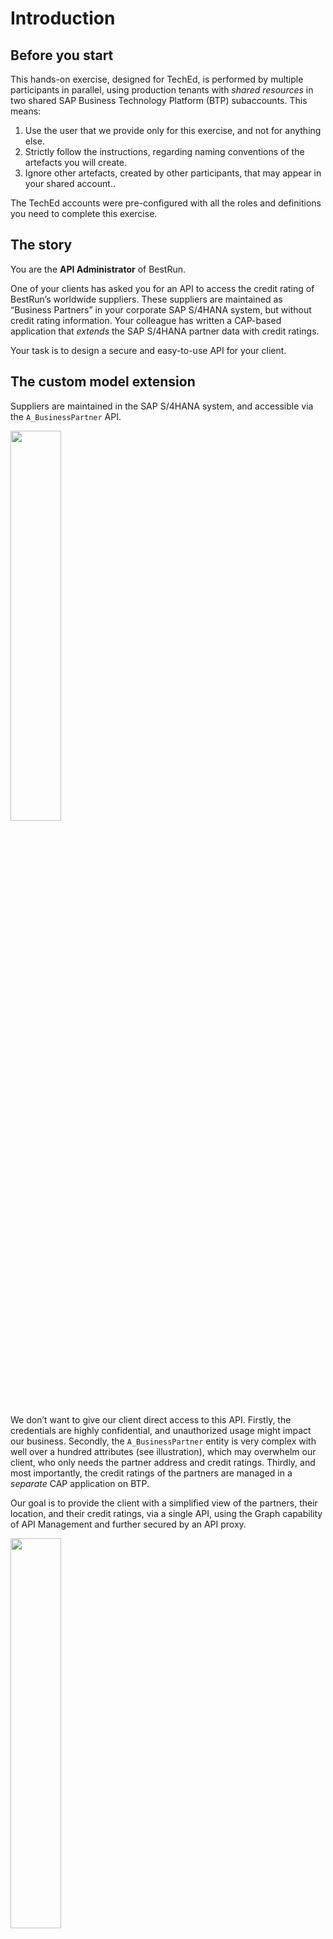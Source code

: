 # Introduction

## Before you start

This hands-on exercise, designed for TechEd, is performed by multiple participants in parallel, using production tenants with *shared resources* in two shared SAP Business Technology Platform (BTP) subaccounts. This means:

1.  Use the user that we provide only for this exercise, and not for anything else.
2.  Strictly follow the instructions, regarding naming conventions of the artefacts you will create.
3.  Ignore other artefacts, created by other participants, that may appear in your shared account..

The TechEd accounts were pre-configured with all the roles and definitions you need to complete this exercise.

## The story

You are the **API Administrator** of BestRun.

One of your clients has asked you for an API to access the credit rating of BestRun’s worldwide suppliers. These suppliers are maintained as “Business Partners” in your corporate SAP S/4HANA system, but without credit rating information. Your colleague has written a CAP-based application that *extends* the SAP S/4HANA partner data with credit ratings.

Your task is to design a secure and easy-to-use API for your client.

## The custom model extension

Suppliers are maintained in the SAP S/4HANA system, and accessible via the `A_BusinessPartner` API.

<img src="images/bc5cfbbe1db50accd54ceb3eae2ca5e9.png" width="40%"> 

We don’t want to give our client direct access to this API. Firstly, the credentials are highly confidential, and unauthorized usage might impact our business. Secondly, the `A_BusinessPartner` entity is very complex with well over a hundred attributes (see illustration), which may overwhelm our client, who only needs the partner address and credit ratings. Thirdly, and most importantly, the credit ratings of the partners are managed in a *separate* CAP application on BTP.

Our goal is to provide the client with a simplified view of the partners, their location, and their credit ratings, via a single API, using the Graph capability of API Management and further secured by an API proxy.

<img src="images/a5322027614a24b1e741b8426b460961.png" width="40%">

The simple CAP financials application written by our colleague, has a RATINGS entity that matches the business partner on its key (BP), and looks like this, based on a very simple corresponding CDS entity specification.

The application is poorly secured by basic authentication and runs on BTP. Again, we do not want to provide direct access to it from our client, with whom we would have to share the user/password to the application. And, the client would have to learn how to make multiple queries to two different applications, and then combine the data, just to get the information they need.

So how do we solve this?

The Graph feature of API Management supports *custom* *extensions*, technically entities with *views* on one or more underlying data sources. We will design such a custom entity.

This custom entity will combine partner info from the `A_BusinessPartner` entity in SAP S/4HANA, and the credit ratings from the RATINGS entity in the CAP application. We will call it `RatedPartner` within the `bestrun` namespace, shown at the left of the following illustration.

<img src="images/1bcc197a48820eb0bdb1d5dc8f4b70b5.png" width="60%">

The easiest way to develop such an extension entity is to use the powerful graphical extension editor. Unfortunately, this editor was not yet available at the time we put this course together in mid-2023, and so, instead, we will define the extension specification as a JSON specification, as seen in the box below.

![](images/c3217b411b8b0a8ab85d631ea0f085d8.png)

You should be able to understand how this works. We define the new entity `bestrun.RatedPartner`, and the two *source entities* it uses. Then, we define a list of attributes and their derivation from corresponding source attributes, using “*transform*” functions. You can study the detailed specification in the Graph documentation.

This extension specification was already imported, and available as `my-ratedpartner`.

# Let the fun begin

## Step 1 – login to the Integration Suite

If you were given an *odd* user ID number (user01, user03,…, user31, ...), use the following `BLR13` URL:

| [https://teched23`blr13`.integrationsuite.cfapps.ap10.hana.ondemand.com/shell/home](https://teched23blr13.integrationsuite.cfapps.ap10.hana.ondemand.com/shell/home) |
|------------------------------------------------------------------------------------------------------------------------------------------------------------------------|

Users with an *even* user ID numbers (user02, user04, …), use the following `BLR08` URL:

| [https://teched23`blr08`.integrationsuite.cfapps.ap10.hana.ondemand.com/shell/home](https://teched23blr08.integrationsuite.cfapps.ap10.hana.ondemand.com/shell/home) |
|------------------------------------------------------------------------------------------------------------------------------------------------------------------------|

In both cases use `Welcome1` as your password.

## Step 2 – Create a Business Data Graph

Click on the top-left hamburger, so you can see the menu of the SAP Integration Suite on the left.

Then, select `Design => Graph` from the menu.

![](images/bcc4eb63cae9493ac495e6392cef5707.png)

You see the Graph wizard. There may be several data graphs already created by other course participants. Just ignore them.

![](images/467dd6165c721603744f59d57ccdbfa6.png)

On the `Business Data Graphs` tab, and start the wizard, `Create => New business data graph`.

![](images/77c3b6320f2aefed38c9f3f9529cb539.png)

Enter an ID for the data graph. This name must be unique, and therefore `must` start with `uNN`, where `NN` is your user id`.` For instance, if your tenant-user is “user31”, you can name the data graph `u31-rp`.

![](images/89ea25664aff1a296bb84e39a811b9ef.png)

Note the resulting Graph URL. The data graph ID is the last part of this URL.

Click on `Next` and check the two data sources we will use for our data graph.

![](images/caa26ecfe0f6db1102f4d43c857edf75.png)

Click `Next` and in the next step select the `my-ratedpartner` model extension. Click `Next` again and wait about 20 seconds. The Graph system is checking your data sources, discovering and connecting entities, and creating a data graph configuration. When complete, you will see the configuration. If you made a mistake, check the logs, cancel, and try again.

<img src="images/8e392b5ee8f5f9c5bb9b0c1591f92715.png" width="30%">

The configuration can be fine-tuned for complex use cases and landscapes, but we just click on `Create` and wait about two minutes, for the system to instantiate and run the data graph. During this time, you will see a status of *Processing*.

When the status turns to “*Available*”, the URL is live, and we are ready to check it out, using the Graph Navigator.

## Step 3 – Use the Graph Navigator

There is little “keypad” on the right of the top-bar. Click it, and then select `Graph Navigator`.

When the Navigator comes up, select the data graph you just created, then select the `bestrun` namespace, and within that the `RatedPartner` entity which we defined. You can see the documented schema and an example.

![](images/d95e349e8a2e2e84d8e3268df3a17032.png)

The Graph navigator is connected to live data, the example comes from a real system.

Now, click on the `Try Out` tab, and click `Run` to see how to execute an OData query. By changing the query, you can get powerful results. For instance, you could try the following queries (don’t copy paste – type these in and be impressed by the OData auto-completion feature of the Graph Navigator):

```/bestrun/RatedPartner?$top=10&$expand=location&$select=name,rating```

```/bestrun/RatedPartner?$top=30&$filter=rating/Moodys eq 'AAB'```

Note that the data graph also includes other entities (in other namespaces) in the data graph, and you can still access these other entities, using the same Graph API and URL.

When done, you can close the browser tab.

## Step 4 – Create an API Proxy

As we saw, the Graph API is a powerful abstraction, providing access to the underlying data with one API. But what if we want to really limit our client to *only* use the new `RatedPartner` abstraction?

In the following step, we will add an API Proxy to the Graph API, which will have two purposes: one, it will limit access only to the new RatedPartner URL, and two, it will limit access to only three calls per minute.

You should still be on the Graph page in the SAP Integration Suite (if not, click `Design => Graph).` Find the data graph we just created in the list. Carefully *copy* the URL of that data graph.

From the menu, click `Design => APIs` and then `Create`.

![](images/cbe3d300b1834a52b724ee3edc711da5.png)

A form pops up.

The form must be filled in as follows:

-   Select the “`URL`” radio button.
-   Paste the data graph URL you just copied in the target URL; then append `/bestrun` to the end of the URL.
-   Name the API proxy. This name must be unique, and therefore `must` start with `uNN`, where `NN` is your tenant user id`.` For instance, if your tenant-user is “user31”, you can name the API proxy `u31-proxy`.
-   Copy the same name into the title and API Base Path fields.
-   Click `Create`.

    ![](images/b0fa2362eb9181c0992265cb25c65077.png)

-   Click `Save.  
    `

![](images/375b07d649fe5b59241ee097b4832bf8.png)

Note the API proxy URL at the top of the screen (including “`prod.apimanagement`”, ending with the API base path that you configured just now. Most customers would actually create a nicer-looking “vanity” URL (e.g., `api.bestrun.com/u31-proxy`) for their API proxy, completely hiding the “internal URLs” behind a firewall. This is beyond this exercise.

![](images/e555fe6e3128fcdc07584397faa8c4f2.png)

Now let’s add a *quota policy* to our API Proxy. Click on `Policies`, and on `Edit` on the Policy Editor.

Select the `ProxyEndPoint`, and then its `Preflow`. Now, on the right, scroll until you find the `Quota` Policy.

![](images/5c46e240b6b280c7d0ba73d6dc1078d9.png)

Click on the plus (`+`) and give it a name, e.g. `my-quota and Add`. This will add the policy to API Proxy.

At the bottom you will find the policy configuration:

![](images/f1e2ebeda58c3e085d2b342d75eb197b.png)

The default policy allows a count of two calls per one (1) minute. Go ahead, change the allow-count to `3`. We will test this later.

Now, click `Update`, and `Save`.

![](images/43b8a58c0d44c1deb42cd5d0979c6dae.png)

Note that the API proxy is not yet deployed. Select the ellipsis (`…`) on the right, and `Deploy`. Done!

If you now try to click on the API proxy URL (go ahead, try), the call will fail. Why? The API Proxy, by default, *propagates* the identity and authentication credentials from the caller to its target URL, here the data graph. The data graph expects an OAuth 2.0 authentication token, and since we just clicked on a link, this fails.

We will check this out further in the next step. Copy the URL of the API Proxy from the screen.

## Step 5 – Use CURL to test the API Proxy

The API proxy that we just created has no specific authentication policy; the OAuth authentication credentials are simply passed to the data graph. In this step, we will use the “curl” command to obtain an authentication token, and then use that token to make a call to the API.

Open a command terminal on your PC (on Windows, use R, and enter `cmd`).

In the terminal that opens, type:

On BLR13 (odd user id):

```curl -X POST <https://teched23blr13.authentication.ap10.hana.ondemand.com/oauth/token> -H "Content-Type:application/x-www-form-urlencoded" -d "grant_type=client_credentials" -d "client_id=sb-90232f75-ebad-47e9-8493-08feb06da7b9!b30456\|sap-graph!b24139" -d "client_secret=1c20ad72-12f9-418b-af1f-a8453dac5c24\$LXIq-pMUivmjcBYvF_omsogO1KyAM9hTi5nQYEmbEiM="```

On BLR08 (even user id):

```curl -X POST <https://teched23blr08.authentication.ap10.hana.ondemand.com/oauth/token> -H "Content-Type:application/x-www-form-urlencoded" -d "grant_type=client_credentials" -d "client_id=sb-8906f3c8-452d-4215-baf4-29ed89d16df1!b28124\|sap-graph!b24139" -d "client_secret=4cc39d9d-5e98-4164-954d-6b2cc0326249\$iZEnuNDvCpX0yeP86SzyA-BnudBdudzFiopbkJzXYzs="```

If all goes well, you will see a response with an access token.

![](images/29f587107621aeb734dc9c9a72947944.png)

Carefully select and copy the string.

We will also need the URL of the API proxy. But remember, that is the URL of the `bestrun` namespace. You need to append an entity query, for example, `/RatedPartner?$top=1` to that URL.

So, now that we have a token and URL, enter the following curl command,

```curl -X GET <url> -H "Authorization: Bearer <access-token>"```

and substitute \<url\> with the URL of the API proxy with the entity query, and substitute \<access-token\> with the access token you just copied:

```curl -X GET https://teched23blr.../RatedPartner?$top=1` -H "Authorization: Bearer eyJh...Q"```

The response should look like this:

`{"@odata.context":"$metadata\#RatedPartner","value":[{"id":"my.custom\~1000000","name":"HA_SUPPLIER","isActive":true,"rating":{"Moodys":"ABB","Fitch":"B","StandardPoor":"B+","totalScore":"acceptable"}}]}`

Repeat this last command a few times. What happens? Cool, no?

## Step 6 – Add an OAuth policy template

What if we want to enable “anonymous” and unauthenticated (but still carefully controlled) access to our data graph, which still expects an OAuth 2.0 token?

For this, we will learn how to use a *Policy Template,* called “`Cloud_Platform_Connectivity`”. You can find this policy template, and many, many more on the SAP Business Accelerator Hub. The documentation for the template we are using can be found here: <https://hub.sap.com/policytemplate/Cloud_Platform_Connectivity>.

Go back to `Design => APIs` in the SAP Integration Suite application.

Select your API proxy from the list of APIs. At the top, click `Policies` and on the Policy Editor, click `Edit`.

![](images/16f319501e593d22515e48f24e16f7b8.png)

![](images/09d74de52817d568f459f43d197d8d8c.png)

Click on `Policy Template => Apply` in the top corner.

Check the `Cloud_Platform_Connectivity` template and `Apply`.

The policies from the template now appear in the “picture” under the `TargetEndPoint`.

We now need to insert the client ID and client secret in the `getcredential` policy, and the URL used to grant a token, in the `getoauthtoken` policy. Start with the the `getcredential` policy. Select this policy in the picture. The configuration is at the bottom of the screen.

![](images/d6e1d8fd4ae6ffb530e63c1f55eb6feb.png)

**BLR13 OAuth credentials (odd user Id)**

| Client id                                 | sb-90232f75-ebad-47e9-8493-08feb06da7b9!b30456\|sap-graph!b24139                   |
|---------------|------------------------------------------------------------------------------------|
| Client secret                             | 1c20ad72-12f9-418b-af1f-a8453dac5c24\$LXIq-pMUivmjcBYvF_omsogO1KyAM9hTi5nQYEmbEiM= |

**BLR08 OAuth credentials (even user ids)**

| Client id     | sb-8906f3c8-452d-4215-baf4-29ed89d16df1!b28124\|sap-graph!b24139                   |
|---------------|------------------------------------------------------------------------------------|
| Client secret | 4cc39d9d-5e98-4164-954d-6b2cc0326249\$iZEnuNDvCpX0yeP86SzyA-BnudBdudzFiopbkJzXYzs= |

Then select the `getoauthtoken` policy. Change the access token URL as follows:

![](images/023b53ad9476c58e0b024a579f63b90f.png)


| BLR13 | https://teched23blr13.authentication.ap10.hana.ondemand.com/oauth/token/oauth/token?grant_type=client_credentials |
|-------|----------------------------------------------------------------------------------------------------------------------------------------------------------------------------------|
| BLR08 | https://teched23blr08.authentication.ap10.hana.ondemand.com/oauth/token?grant_type=client_credentials                                                                            |

Ok. We are almost done… Click `Update`, then `Save`, and then `Click to Deploy` and `Yes` to deploy the changes.

Now, enter the URL of the API proxy in a browser tab (remember? You can find the URL in the list of API proxies). Remember to append, for example, `/RatedPartner?\$top=3,` in order to see a bit of data.

With the additional policies from the policy template, the API proxy now handles the OAuth protocol on behalf of the caller, and the data graph is available for “anonymous” usage.

Refresh the page. After 2 or 3 times (depending on how you configured the quota policy), access will be denied.

## Step 7 – Publish the URL

What is an API good for, if developers don’t know about it?

In this step, we will create an API grouping, called a *Product*, and then *publish* the group of APIs to the API Business Hub Enterprise (ABHE), where developers with be able to learn about the API.

From the menu, click `Design => APIs`, click on the `Products` tab and then `Create`. Give the product a unique name, like `u31-myproduct`:

![](images/ae2bca91bb0c1341a4606a584d6ccd54.png)

To publish a product, it has to have APIs. Click on the APIs tab, then `Add`. Find the API that we created in the first step and click `OK`.

![](images/07ba85627d47b6e2201087240c8cbf84.png)

Click on `Publish`. You may see other Products, published by other participants.

## Step 8 – the developer portal: API Business Hub Enterprise

Enter the developer portal, called `API Business Hub Enterprise`, from the little keypad menu on the right:

![](images/d689cfc396f57808add77069c16ab084.png)

As an administrator, you can manage how developers access information on this portal. Most customers will provide developers self-service access, so they can explore the APIs and obtain the necessary credentials. You can also generate credentials yourself, and selectively hand these to your developers, which is what we will do today.

Now click on a product tile, and then `Subscribe, => Create New Application`:

![](images/9e459ab609db811a6cab6b621466c618.png)

Provide a title, and check `Create this application on behalf of someone else`. Select one of the registered developers for whom you are generating the credentials, from the dropdown:

![](images/c9f28c22a5e25499d20b6b7028ef0d06.png)

And, finally, add the product that we just created in step 7, by clicking on the `+` box:

![](images/a45ff5026fa1afc32fde3113cb930927.png)

And click `OK` and then `Save`.

You can now hand the generated credentials to the developer, who can use them to build a new application.

## Bonus step – customize the developer portal

You will have noticed that there is a “New Design” feature, at the top of the page. As an administrator of the API Business Hub Enterprise, you can turn this on and *customize* the look and feel of the developer portal.

![](images/a1f055244c98f3ae0d7fa6b321a057e4.png)

As a bonus for reaching the end of this exercise, feel free to switch to the new design, and experiment changing the look and feel of the developer portal. Keep in mind that these changes are going to affect all other participants, and their changes may surprisingly affect yours.

*That‘s it! You made it to the end!*

`Enjoy the rest of TechEd!`
